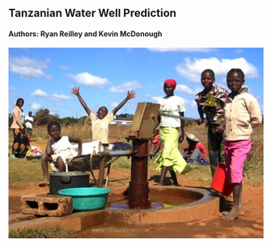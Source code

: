 ## Tanzanian Water Well Prediction 
#### Authors: Ryan Reilley and Kevin McDonough 
![RT Chart](images/HappyKid_well.jpeg)
